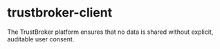# trustbroker-client
The TrustBroker platform ensures that no data is shared without explicit, auditable user consent.
